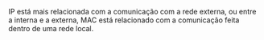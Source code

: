 IP está mais relacionada com a comunicação com a rede externa, ou entre a interna e a externa, MAC está relacionado com a comunicação feita dentro de uma rede local.